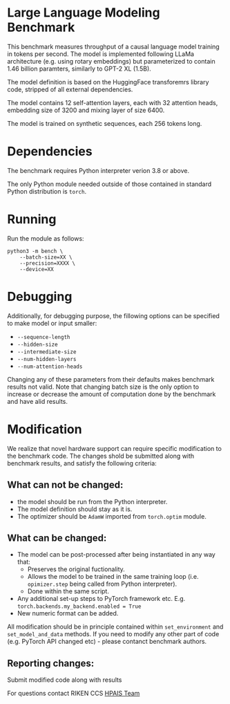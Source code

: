 # Large Language Modeling Benchmark

This benchmark measures throughput of a causal language model training in tokens per second.
The model is implemented following LLaMa architecture (e.g. using rotary embeddings) but parameterized to contain 1.46 billion paramters, similarly to GPT-2 XL (1.5B).

The model definition is based on the HuggingFace transforemrs library code, stripped of all external dependencies.

The model contains 12 self-attention layers, 
each with 32 attention heads, embedding size of 3200 and mixing layer of size 6400.

The model is trained on synthetic sequences, each 256 tokens long.

# Dependencies

The benchmark requires Python interpreter verion 3.8 or above.

The only Python module needed outside of those contained in standard Python distribution is `torch`.

# Running

Run the module as follows:

```
python3 -m bench \
    --batch-size=XX \
    --precision=XXXX \
    --device=XX
```    



# Debugging

Additionally, for debugging purpose, the fillowing options can be specified to make model or input smaller:

- `--sequence-length`
- `--hidden-size`
- `--intermediate-size`
- `--num-hidden-layers`
- `--num-attention-heads`

Changing any of these parameters from their defaults makes benchmark results not valid. 
Note that changing batch size is the only option to increase or decrease the amount of computation done by the benchmark and have alid results.

# Modification

We realize that novel hardware support can require specific modification to the benchmark code. The changes shold be submitted along with benchmark results, and satisfy the following criteria:

## What can not be changed:

 - the model should be run from the Python interpreter.
 - The model definition should stay as it is.
 - The optimizer should be `AdamW` imported from `torch.optim` module.

## What can be changed:

- The model can be post-processed after being instantiated in any way that: 
    - Preserves the original fuctionality.
    - Allows the model to be trained in the same training loop (i.e. `opimizer.step` being called from Python interpreter).
    - Done within the same script.
- Any additional set-up steps to PyTorch framework etc. E.g. `torch.backends.my_backend.enabled = True`
- New numeric format can be added.

All modification should be in principle contained within `set_environment` and `set_model_and_data` methods.
If you need to modify any other part of code (e.g. PyTorch API changed etc) - please contanct benchmark authors.

## Reporting changes:

Submit modified code along with results

For questions contact RIKEN CCS [HPAIS Team](https://www.r-ccs.riken.jp/en/research/labs/hpaisrt/)
